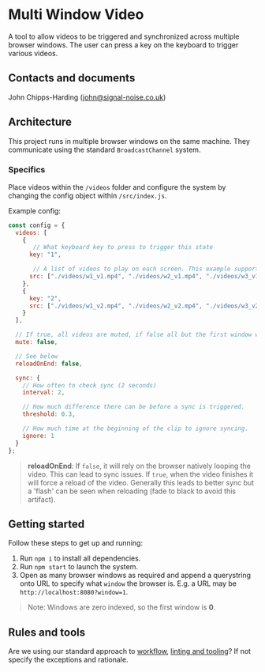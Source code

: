 # Multi Window Video

A tool to allow videos to be triggered and synchronized across multiple browser windows. The user can press a key on the keyboard to trigger various videos.

<!-- A screenshot of the project -->

## Contacts and documents

John Chipps-Harding (john@signal-noise.co.uk)

## Architecture

This project runs in multiple browser windows on the same machine. They communicate using the standard `BroadcastChannel` system.

### Specifics

Place videos within the `/videos` folder and configure the system by changing the config object within `/src/index.js`.

Example config:
```javascript
const config = {
  videos: [
    {
       // What keyboard key to press to trigger this state
      key: "1",

       // A list of videos to play on each screen. This example supports 3 screens.
      src: ["./videos/w1_v1.mp4", "./videos/w2_v1.mp4", "./videos/w3_v1.mp4"]
    },
    {
      key: "2",
      src: ["./videos/w1_v2.mp4", "./videos/w2_v2.mp4", "./videos/w3_v2.mp4"]
    }
  ],

  // If true, all videos are muted, if false all but the first window will be muted.
  mute: false,

  // See below
  reloadOnEnd: false,

  sync: {
    // How often to check sync (2 seconds)
    interval: 2,

    // How much difference there can be before a sync is triggered.
    threshold: 0.3,

    // How much time at the beginning of the clip to ignore syncing.
    ignore: 1
  }
};
```

> **reloadOnEnd**: If `false`, it will rely on the browser natively looping the video. This can lead to sync issues. If `true`, when the video finishes it will force a reload of the video. Generally this leads to better sync but a 'flash' can be seen when reloading (fade to black to avoid this artifact).

## Getting started

Follow these steps to get up and running:

1. Run `npm i` to install all dependencies.
2. Run `npm start` to launch the system.
3. Open as many browser windows as required and append a querystring onto URL to specify what `window` the browser is. E.g. a URL may be `http://localhost:8080?window=1`.

> Note: Windows are zero indexed, so the first window is **0**.

## Rules and tools

Are we using our standard approach to [workflow](https://www.notion.so/signalnoise/Workflow-dee5654bdde040a78352dbbceada5814), 
[linting and tooling](https://www.notion.so/signalnoise/Tools-and-services-0293826f65894a3eabec01916aa7b318)? If not 
specify the exceptions and rationale.
